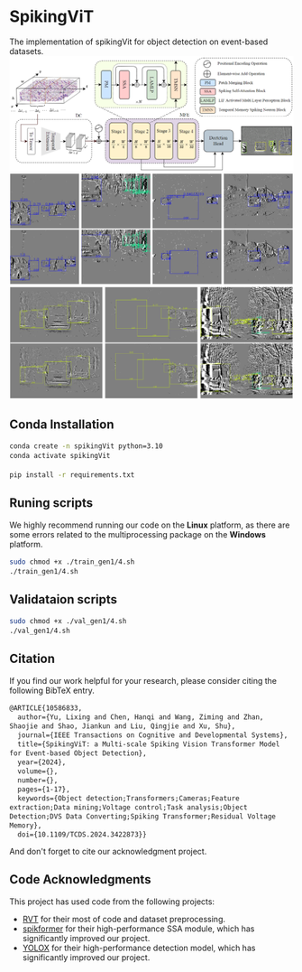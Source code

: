 # SpikingViT
The implementation of spikingVit for object detection on event-based datasets.
![1703716888213](figs/293152151-c68aa765-f58f-4434-8121-564dfd702b18.png)
![1703718305802](figs/293155252-0d45bd1f-7788-4054-ac08-474e4641fcf7.png)
![1703718363225](figs/293155375-68793247-f2b3-4145-86a4-b08fc4671fcc.png)


## Conda Installation
```bash
conda create -n spikingVit python=3.10
conda activate spikingVit

pip install -r requirements.txt
```

## Runing scripts
We highly recommend running our code on the **Linux** platform, as there are some errors related to the multiprocessing package on the **Windows** platform.
```bash
sudo chmod +x ./train_gen1/4.sh
./train_gen1/4.sh
```

## Validataion scripts
```bash
sudo chmod +x ./val_gen1/4.sh
./val_gen1/4.sh
```

## Citation
If you find our work helpful for your research, please consider citing the following BibTeX entry.
```Tex
@ARTICLE{10586833,
  author={Yu, Lixing and Chen, Hanqi and Wang, Ziming and Zhan, Shaojie and Shao, Jiankun and Liu, Qingjie and Xu, Shu},
  journal={IEEE Transactions on Cognitive and Developmental Systems}, 
  title={SpikingViT: a Multi-scale Spiking Vision Transformer Model for Event-based Object Detection}, 
  year={2024},
  volume={},
  number={},
  pages={1-17},
  keywords={Object detection;Transformers;Cameras;Feature extraction;Data mining;Voltage control;Task analysis;Object Detection;DVS Data Converting;Spiking Transformer;Residual Voltage Memory},
  doi={10.1109/TCDS.2024.3422873}}
```
And don't forget to cite our acknowledgment project.

## Code Acknowledgments
This project has used code from the following projects:
- [RVT](https://github.com/uzh-rpg/RVT) for their most of code and dataset preprocessing.
- [spikformer](https://github.com/ZK-Zhou/spikformer) for their high-performance SSA module, which has significantly improved our project.
- [YOLOX](https://github.com/Megvii-BaseDetection/YOLOX) for their high-performance detection model, which has significantly improved our project.
